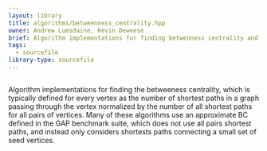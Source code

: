 ```yaml
---
layout: library
title: algorithms/betweenness_centrality.hpp
owner: Andrew Lumsdaine, Kevin Deweese
brief: Algorithm implementations for finding betwenness centrality and approximate betweenness centrality
tags:
  - sourcefile
library-type: sourcefile
---
```


```{index}  algorithms/betweenness_centrality.hpp
```
Algorithm implementations for finding the betweeness centrality, which is typically defined for every vertex as the number of shortest paths in a graph passing through the vertex normalized by the number of all shortest paths for all pairs of vertices. Many of these algorithms use an approximate BC defined in the GAP benchmark suite, which does not use all pairs shortest paths, and instead only considers shortests paths connecting a small set of seed vertices.